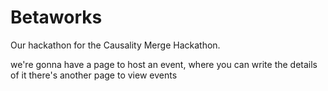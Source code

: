 # Betaworks
Our hackathon for the Causality Merge Hackathon.

we're gonna have a page to host an event, where you can write the details of it
there's another page to view events
